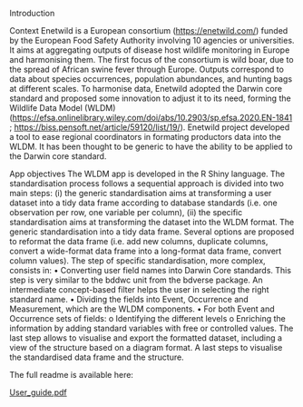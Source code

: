 Introduction

  Context
Enetwild is a European consortium (https://enetwild.com/) funded by the European Food Safety Authority involving 10 agencies or universities. It aims at aggregating outputs of disease host wildlife monitoring in Europe and harmonising them. The first focus of the consortium is wild boar, due to the spread of African swine fever through Europe. Outputs correspond to data about species occurrences, population abundances, and hunting bags at different scales. To harmonise data, Enetwild adopted the Darwin core standard and proposed some innovation to adjust it to its need, forming the Wildlife Data Model (WLDM) (https://efsa.onlinelibrary.wiley.com/doi/abs/10.2903/sp.efsa.2020.EN-1841 ; https://biss.pensoft.net/article/59120/list/19/). Enetwild project developed a tool to ease regional coordinators in formating productors data into the WLDM. It has been thought to be generic to have the ability to be applied to the Darwin core standard.
  
  App objectives
The WLDM app is developed in the R Shiny language. The standardisation process follows a sequential approach is divided into two main steps: (i) the generic standardisation aims at transforming a user dataset into a tidy data frame according to database standards (i.e. one observation per row, one variable per column), (ii) the specific standardisation aims at transforming the dataset into the WLDM format. 
The generic standardisation into a tidy data frame. Several options are proposed to reformat the data frame (i.e. add new columns, duplicate columns, convert a wide-format data frame into a long-format data frame, convert column values). The step of specific standardisation, more complex, consists in:
•	Converting user field names into Darwin Core standards. This step is very similar to the bddwc unit from the bdverse package. An intermediate concept-based filter helps the user in selecting the right standard name.
•	Dividing the fields into Event, Occurrence and Measurement, which are the WLDM components.
•	For both Event and Occurrence sets of fields:
o	Identifying the different levels
o	Enriching the information by adding standard variables with free or controlled values. The last step allows to visualise and export the formatted dataset, including a view of the structure based on a diagram format.
A last steps to visualise the standardised data frame and the structure.

The full readme is available here:

[User_guide.pdf](https://github.com/fja062/WLDM.standardisation/files/8134116/User_guide.pdf)
